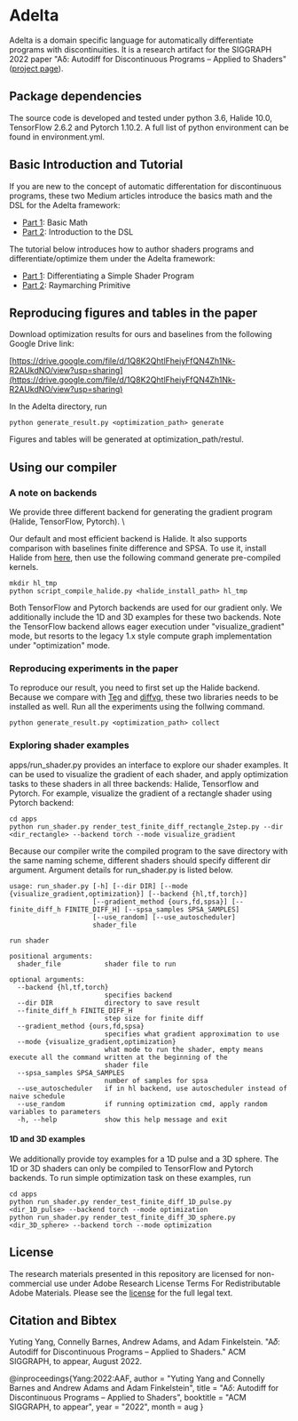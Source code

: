 # Adelta

Adelta is a domain specific language for automatically differentiate programs with discontinuities. It is a research artifact for the SIGGRAPH 2022 paper "Aδ: Autodiff for Discontinuous Programs – Applied to Shaders" ([project page](https://pixl.cs.princeton.edu/pubs/Yang_2022_AAF/)).

## Package dependencies

The source code is developed and tested under python 3.6, Halide 10.0, TensorFlow 2.6.2 and Pytorch 1.10.2. A full list of python environment can be found in environment.yml.

## Basic Introduction and Tutorial

If you are new to the concept of automatic differentation for discontinuous programs, these two Medium articles introduce the basics math and the DSL for the Adelta framework:

* [Part 1](https://medium.com/@yutingyang.wh/adelta-automatic-differentiation-for-discontinuous-programs-de68b4bb8119?source=friends_link&sk=b620a5835201a1bf8d21fc2ebecc6b80): Basic Math 
* [Part 2](https://medium.com/@yutingyang.wh/adelta-automatic-differentiation-for-discontinuous-programs-part-2-scope-of-expressible-29f950f47a05?source=friends_link&sk=ce40aad5f5b2857cb66b568ae44a193c): Introduction to the DSL

The tutorial below introduces how to author shaders programs and differentiate/optimize them under the Adelta framework:

* [Part 1](https://medium.com/@yutingyang.wh/adelta-tutorial-part-1-differentiating-a-simple-shader-program-3168eb00c87b?source=friends_link&sk=7cf438907a72add62af0e4cca8e9bff6): Differentiating a Simple Shader Program
* [Part 2](https://medium.com/@yutingyang.wh/adelta-tutorial-part-2-raymarching-primitive-42e28815ff45?source=friends_link&sk=81e78eecb102a9cb76b88458533ebd79): Raymarching Primitive

## Reproducing figures and tables in the paper

Download optimization results for ours and baselines from the following Google Drive link:

[https://drive.google.com/file/d/1Q8K2QhtlFheiyFfQN4Zh1Nk-R2AUkdNO/view?usp=sharing](https://drive.google.com/file/d/1Q8K2QhtlFheiyFfQN4Zh1Nk-R2AUkdNO/view?usp=sharing)

In the Adelta directory, run

    python generate_result.py <optimization_path> generate
    
Figures and tables will be generated at optimization_path/restul.

## Using our compiler
    
### A note on backends

We provide three different backend for generating the gradient program (Halide, TensorFlow, Pytorch). \

Our default and most efficient backend is Halide. It also supports comparison with baselines finite difference and SPSA. To use it, install Halide from [here](https://github.com/halide/Halide), then use the following command generate pre-compiled kernels.

    mkdir hl_tmp
    python script_compile_halide.py <halide_install_path> hl_tmp

Both TensorFlow and Pytorch backends are used for our gradient only. We additionally include the 1D and 3D examples for these two backends. Note the TensorFlow backend allows eager execution under "visualize_gradient" mode, but resorts to the legacy 1.x style compute graph implementation under "optimization" mode.

### Reproducing experiments in the paper

To reproduce our result, you need to first set up the Halide backend. Because we compare with [Teg](https://github.com/ChezJrk/Teg) and [diffvg](https://github.com/BachiLi/diffvg), these two libraries needs to be installed as well. Run all the experiments using the follwing command.

    python generate_result.py <optimization_path> collect
    
### Exploring shader examples

apps/run_shader.py provides an interface to explore our shader examples. It can be used to visualize the gradient of each shader, and apply optimization tasks to these shaders in all three backends: Halide, Tensorflow and Pytorch. For example, visualize the gradient of a rectangle shader using Pytorch backend:

    cd apps
    python run_shader.py render_test_finite_diff_rectangle_2step.py --dir <dir_rectangle> --backend torch --mode visualize_gradient

Because our compiler write the compiled program to the save directory with the same naming scheme, different shaders should specify different dir argument. Argument details for run_shader.py is listed below.

```
usage: run_shader.py [-h] [--dir DIR] [--mode {visualize_gradient,optimization}] [--backend {hl,tf,torch}]
                     [--gradient_method {ours,fd,spsa}] [--finite_diff_h FINITE_DIFF_H] [--spsa_samples SPSA_SAMPLES]
                     [--use_random] [--use_autoscheduler]
                     shader_file

run shader

positional arguments:
  shader_file           shader file to run

optional arguments:
  --backend {hl,tf,torch}
                        specifies backend
  --dir DIR             directory to save result
  --finite_diff_h FINITE_DIFF_H
                        step size for finite diff
  --gradient_method {ours,fd,spsa}
                        specifies what gradient approximation to use
  --mode {visualize_gradient,optimization}
                        what mode to run the shader, empty means execute all the command written at the beginning of the
                        shader file
  --spsa_samples SPSA_SAMPLES
                        number of samples for spsa
  --use_autoscheduler   if in hl backend, use autoscheduler instead of naive schedule
  --use_random          if running optimization cmd, apply random variables to parameters
  -h, --help            show this help message and exit
```

#### 1D and 3D examples

We additionally provide toy examples for a 1D pulse and a 3D sphere. The 1D or 3D shaders can only be compiled to TensorFlow and Pytorch backends. To run simple optimization task on these examples, run

```
cd apps
python run_shader.py render_test_finite_diff_1D_pulse.py <dir_1D_pulse> --backend torch --mode optimization
python run_shader.py render_test_finite_diff_3D_sphere.py <dir_3D_sphere> --backend torch --mode optimization
```

## License

The research materials presented in this repository are licensed for non-commercial use under Adobe Research License Terms For Redistributable Adobe Materials. Please see the [license](https://github.com/yyuting/Adelta/blob/main/LICENSE) for the full legal text.

## Citation and Bibtex

Yuting Yang, Connelly Barnes, Andrew Adams, and Adam Finkelstein.
"A𝛿: Autodiff for Discontinuous Programs – Applied to Shaders."
ACM SIGGRAPH, to appear, August 2022.

@inproceedings{Yang:2022:AAF,
   author = "Yuting Yang and Connelly Barnes and Andrew Adams and Adam Finkelstein",
   title = "A$\delta$: Autodiff for Discontinuous Programs – Applied to Shaders",
   booktitle = "ACM SIGGRAPH, to appear",
   year = "2022",
   month = aug
}
